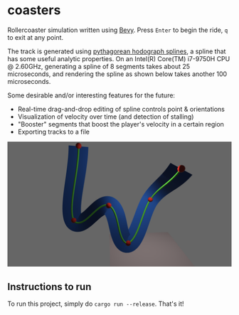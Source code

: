 # coasters

Rollercoaster simulation written using [Bevy](https://bevyengine.org/). Press `Enter` to begin the ride, `q` to exit at any point.

The track is generated using [pythagorean hodograph splines](https://github.com/suremarc/pythagorean-hodographs), a spline that has some useful analytic properties. On an Intel(R) Core(TM) i7-9750H CPU @ 2.60GHz, generating a spline of 8 segments takes about 25 microseconds, and rendering the spline as shown below takes another 100 microseconds.

Some desirable and/or interesting features for the future:

* Real-time drag-and-drop editing of spline controls point & orientations
* Visualization of velocity over time (and detection of stalling)
* "Booster" segments that boost the player's velocity in a certain region
* Exporting tracks to a file

![Ribbon mesh](./ribbon.png)

## Instructions to run

To run this project, simply do `cargo run --release`. That's it!
